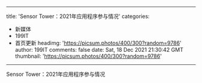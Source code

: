 
---
title: 'Sensor Tower：2021年应用程序参与情况'
categories: 
 - 新媒体
 - 199IT
 - 首页更新
headimg: 'https://picsum.photos/400/300?random=9786'
author: 199IT
comments: false
date: Sat, 18 Dec 2021 21:30:42 GMT
thumbnail: 'https://picsum.photos/400/300?random=9786'
---

<div>   
Sensor Tower：2021年应用程序参与情况  
</div>
            